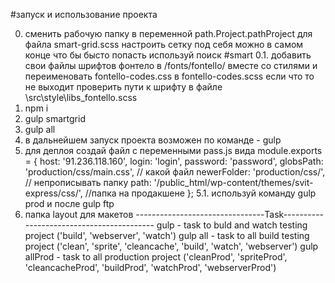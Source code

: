 #запуск и использование проекта

 0. сменить рабочую папку в переменной path.Project.pathProject для
файла smart-grid.scss настроить сетку под себя можно в самом конце
что бы бысто попасть используй поиск #smart
0.1. добавить свои файлы шрифтов фонтело в /fonts/fontello/ вместе со стилями и переименовать fontello-codes.css  в fontello-codes.scss
если что то не выходит проверить пути к шрифту в файле \src\style\libs\_fontello.scss
1. npm i
2. gulp smartgrid
3. gulp all
4. в дальнейшем запуск проекта возможен по команде - gulp
5. для деплоя создай файл с переменными pass.js вида
module.exports = {
     host: '91.236.118.160',
     login: 'login',
     password: 'password',
     globsPath: 'production/css/main.css', // какой  файл
     newerFolder: 'production/css/', // непрописывать папку
    path: '/public_html/wp-content/themes/svit-express/css/', //папка на продакшене
};
5.1. используй команду gulp prod и после gulp ftp
6. папка layout для макетов
--------------------------------Task------------------------------------------
gulp - task to buld and watch  testing project ('build', 'webserver', 'watch')
gulp all - task to all build testing project ('clean', 'sprite', 'cleancache', 'build', 'watch', 'webserver')
gulp allProd - task to all production project ('cleanProd', 'spriteProd', 'cleancacheProd', 'buildProd', 'watchProd', 'webserverProd')

